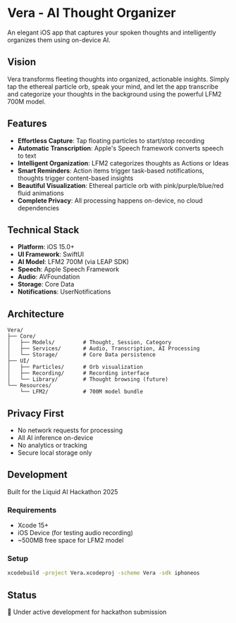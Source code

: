 # Vera - AI Thought Organizer

An elegant iOS app that captures your spoken thoughts and intelligently organizes them using on-device AI.

## Vision

Vera transforms fleeting thoughts into organized, actionable insights. Simply tap the ethereal particle orb, speak your mind, and let the app transcribe and categorize your thoughts in the background using the powerful LFM2 700M model.

## Features

- **Effortless Capture**: Tap floating particles to start/stop recording
- **Automatic Transcription**: Apple's Speech framework converts speech to text
- **Intelligent Organization**: LFM2 categorizes thoughts as Actions or Ideas
- **Smart Reminders**: Action items trigger task-based notifications, thoughts trigger content-based insights
- **Beautiful Visualization**: Ethereal particle orb with pink/purple/blue/red fluid animations
- **Complete Privacy**: All processing happens on-device, no cloud dependencies

## Technical Stack

- **Platform**: iOS 15.0+
- **UI Framework**: SwiftUI
- **AI Model**: LFM2 700M (via LEAP SDK)
- **Speech**: Apple Speech Framework
- **Audio**: AVFoundation
- **Storage**: Core Data
- **Notifications**: UserNotifications

## Architecture

```
Vera/
├── Core/
│   ├── Models/         # Thought, Session, Category
│   ├── Services/       # Audio, Transcription, AI Processing
│   └── Storage/        # Core Data persistence
├── UI/
│   ├── Particles/      # Orb visualization
│   ├── Recording/      # Recording interface
│   └── Library/        # Thought browsing (future)
└── Resources/
    └── LFM2/           # 700M model bundle
```

## Privacy First

- No network requests for processing
- All AI inference on-device
- No analytics or tracking
- Secure local storage only

## Development

Built for the Liquid AI Hackathon 2025

### Requirements
- Xcode 15+
- iOS Device (for testing audio recording)
- ~500MB free space for LFM2 model

### Setup
```bash
xcodebuild -project Vera.xcodeproj -scheme Vera -sdk iphoneos
```

## Status

🚧 Under active development for hackathon submission
